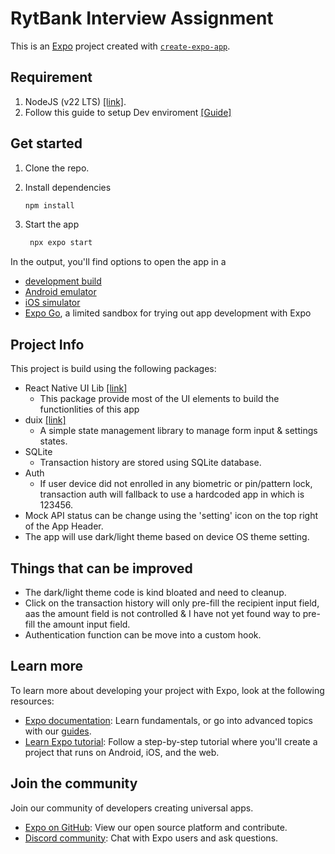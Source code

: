 # RytBank Interview Assignment

This is an [Expo](https://expo.dev) project created with [`create-expo-app`](https://www.npmjs.com/package/create-expo-app).

## Requirement

1. NodeJS (v22 LTS) [[link]](https://nodejs.org/en/download).
2. Follow this guide to setup Dev enviroment [[Guide]](https://docs.expo.dev/get-started/set-up-your-environment/)

## Get started

1. Clone the repo.

2. Install dependencies

   ```bash
   npm install
   ```

3. Start the app

   ```bash
    npx expo start
   ```

In the output, you'll find options to open the app in a

- [development build](https://docs.expo.dev/develop/development-builds/introduction/)
- [Android emulator](https://docs.expo.dev/workflow/android-studio-emulator/)
- [iOS simulator](https://docs.expo.dev/workflow/ios-simulator/)
- [Expo Go](https://expo.dev/go), a limited sandbox for trying out app development with Expo

## Project Info

This project is build using the following packages:

- React Native UI Lib [[link]](https://wix.github.io/react-native-ui-lib/)
  - This package provide most of the UI elements to build the functionlities of this app
- duix [[link]](https://github.com/BrodaNoel/duix)
  - A simple state management library to manage form input & settings states.
- SQLite
  - Transaction history are stored using SQLite database.
- Auth
  - If user device did not enrolled in any biometric or pin/pattern lock, transaction auth will fallback to use a hardcoded app in which is 123456.
- Mock API status can be change using the 'setting' icon on the top right of the App Header.
- The app will use dark/light theme based on device OS theme setting.

## Things that can be improved

- The dark/light theme code is kind bloated and need to cleanup.
- Click on the transaction history will only pre-fill the recipient input field, aas the amount field is not controlled & I have not yet found way to pre-fill the amount input field.
- Authentication function can be move into a custom hook.

## Learn more

To learn more about developing your project with Expo, look at the following resources:

- [Expo documentation](https://docs.expo.dev/): Learn fundamentals, or go into advanced topics with our [guides](https://docs.expo.dev/guides).
- [Learn Expo tutorial](https://docs.expo.dev/tutorial/introduction/): Follow a step-by-step tutorial where you'll create a project that runs on Android, iOS, and the web.

## Join the community

Join our community of developers creating universal apps.

- [Expo on GitHub](https://github.com/expo/expo): View our open source platform and contribute.
- [Discord community](https://chat.expo.dev): Chat with Expo users and ask questions.
